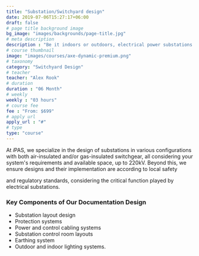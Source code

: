 ```yaml
---
title: "Substation/Switchyard design"
date: 2019-07-06T15:27:17+06:00
draft: false
# page title background image
bg_image: "images/backgrounds/page-title.jpg"
# meta description
description : "Be it indoors or outdoors, electrical power substations serve a critical function of stepping up or down voltages in the power distribution system, in addition to providing protection for equipment  and systems upstream or downstream."
# course thumbnail
image: "images/courses/axe-dynamic-premium.png"
# taxonomy
category: "Switchyard Design"
# teacher
teacher: "Alex Rook"
# duration
duration : "06 Month"
# weekly
weekly : "03 hours"
# course fee
fee : "From: $699"
# apply url
apply_url : "#"
# type
type: "course"
---
```

At *i*PAS, we specialize in the design of substations in various configurations with both air-insulated and/or gas-insulated switchgear, all considering your system's requirements and available space, up to 220kV. Beyond this, we ensure designs and their implementation are according to local safety

and regulatory standards, considering the critical function played by electrical substations.

### Key Components of Our Documentation Design

* Substation layout design
* Protection systems
* Power and control cabling systems
* Substation control room layouts
* Earthing system
* Outdoor and indoor lighting systems.
